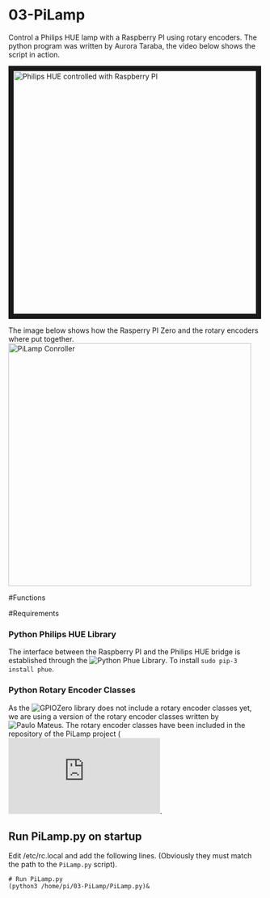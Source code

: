 # 03-PiLamp
Control a Philips HUE lamp with a Raspberry PI using rotary encoders. The python program was written by Aurora Taraba, the video below shows the script in action.

<a href="http://www.youtube.com/watch?feature=player_embedded&v=3mecB9uydR0" target="_blank"><img src="http://img.youtube.com/vi/3mecB9uydR0/0.jpg" alt="Philips HUE controlled with Raspberry PI" width="480"  border="10" /></a>

The image below shows how the Rasperry PI Zero and the rotary encoders where put together.
<img src="https://github.com/tarababa/03-PiLamp/blob/master/img/RPiAndRotaryEncoders.JPG" alt="PiLamp Conroller" width="480">

#Functions

#Requirements
### Python Philips HUE Library
The interface between the Raspberry PI and the Philips HUE bridge is established through the ![Python Phue Library](https://github.com/studioimaginaire/phue). To install ```sudo pip-3 install phue```.
### Python Rotary Encoder Classes
As the ![GPIOZero library](https://github.com/RPi-Distro/python-gpiozero) does not include a rotary encoder classes yet, we are  using a version of the rotary encoder classes written by ![Paulo Mateus](https://github.com/PedalPi/Physical/issues/1). The rotary encoder classes have been included in the repository of the PiLamp project (![rotaryEncoder.py](https://github.com/tarababa/03-PiLamp/blob/master/rotaryEncoder.py). 

## Run PiLamp.py on startup
Edit /etc/rc.local and add the following lines. (Obviously they must match the path to the `PiLamp.py` script).

```
# Run PiLamp.py
(python3 /home/pi/03-PiLamp/PiLamp.py)&
```
